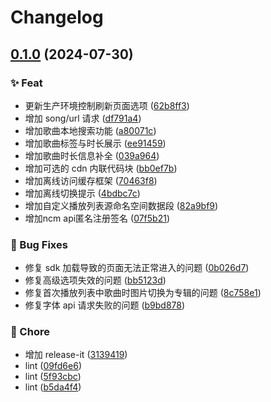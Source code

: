 # Changelog

## [0.1.0](https://github.com/QingXia-Ela/MonsterSirenDesktop/compare/0.0.1-alpha.1...0.1.0) (2024-07-30)


### ✨ Feat

* 更新生产环境控制刷新页面选项 ([62b8ff3](https://github.com/QingXia-Ela/MonsterSirenDesktop/commit/62b8ff31af193a2f76d5dbdb9fb78b626fc53c25))
* 增加 song/url 请求 ([df791a4](https://github.com/QingXia-Ela/MonsterSirenDesktop/commit/df791a4d8ffa83508aabd70498f50136732fd4d5))
* 增加歌曲本地搜索功能 ([a80071c](https://github.com/QingXia-Ela/MonsterSirenDesktop/commit/a80071c530d3ec231c527ba8e75805da931d5c68))
* 增加歌曲标签与时长展示 ([ee91459](https://github.com/QingXia-Ela/MonsterSirenDesktop/commit/ee91459963fad77492baa3f9c3cb3c5d05f11375))
* 增加歌曲时长信息补全 ([039a964](https://github.com/QingXia-Ela/MonsterSirenDesktop/commit/039a964fe975bc9e337c9def8c58f89e562bf1b0))
* 增加可选的 cdn 内联代码块 ([bb0ef7b](https://github.com/QingXia-Ela/MonsterSirenDesktop/commit/bb0ef7b6879b658da259ce035948616e203f4308))
* 增加离线访问缓存框架 ([70463f8](https://github.com/QingXia-Ela/MonsterSirenDesktop/commit/70463f817b78f36a87d568d44c8a4abf30ba713c))
* 增加离线切换提示 ([4bdbc7c](https://github.com/QingXia-Ela/MonsterSirenDesktop/commit/4bdbc7cb378c8ce9916b2777f583910adb5f83d8))
* 增加自定义播放列表源命名空间数据段 ([82a9bf9](https://github.com/QingXia-Ela/MonsterSirenDesktop/commit/82a9bf9650c0b4eb0e8059b0edccc27a4ac6ff26))
* 增加ncm api匿名注册签名 ([07f5b21](https://github.com/QingXia-Ela/MonsterSirenDesktop/commit/07f5b21cbbd8909f1c0279288b438ccaf764bb3e))


### 🐛 Bug Fixes

* 修复 sdk 加载导致的页面无法正常进入的问题 ([0b026d7](https://github.com/QingXia-Ela/MonsterSirenDesktop/commit/0b026d7002cbc1656f8ad25bb1809997a240aaa2))
* 修复高级选项失效的问题 ([bb5123d](https://github.com/QingXia-Ela/MonsterSirenDesktop/commit/bb5123d6c6f14b4d8eb588892ff88fec2da082ce))
* 修复首次播放列表中歌曲时图片切换为专辑的问题 ([8c758e1](https://github.com/QingXia-Ela/MonsterSirenDesktop/commit/8c758e1fed77478d2e66d12a031b07011b5195e5))
* 修复字体 api 请求失败的问题 ([b9bd878](https://github.com/QingXia-Ela/MonsterSirenDesktop/commit/b9bd878ce7d7b1c145710ad9e2b4c1128494eb9a))


### 🚩 Chore

* 增加 release-it ([3139419](https://github.com/QingXia-Ela/MonsterSirenDesktop/commit/313941911cc8dadc9736c3b6428ff237ec2af778))
* lint ([09fd6e6](https://github.com/QingXia-Ela/MonsterSirenDesktop/commit/09fd6e6d8384134692ed1f687b07fe6d6db34b35))
* lint ([5f93cbc](https://github.com/QingXia-Ela/MonsterSirenDesktop/commit/5f93cbc49676517d2ef1e5d1b6bf6c1ad08e0f58))
* lint ([b5da4f4](https://github.com/QingXia-Ela/MonsterSirenDesktop/commit/b5da4f40aa0239d256852773d83917e095564e74))
